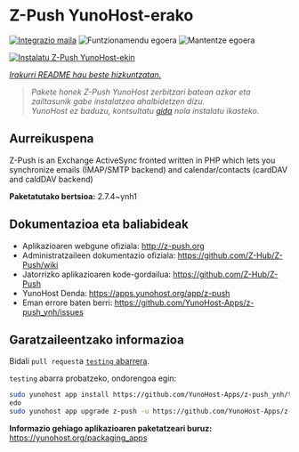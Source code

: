 <!--
Ohart ongi: README hau automatikoki sortu da <https://github.com/YunoHost/apps/tree/master/tools/readme_generator>ri esker
EZ editatu eskuz.
-->

# Z-Push YunoHost-erako

[![Integrazio maila](https://dash.yunohost.org/integration/z-push.svg)](https://ci-apps.yunohost.org/ci/apps/z-push/) ![Funtzionamendu egoera](https://ci-apps.yunohost.org/ci/badges/z-push.status.svg) ![Mantentze egoera](https://ci-apps.yunohost.org/ci/badges/z-push.maintain.svg)

[![Instalatu Z-Push YunoHost-ekin](https://install-app.yunohost.org/install-with-yunohost.svg)](https://install-app.yunohost.org/?app=z-push)

*[Irakurri README hau beste hizkuntzatan.](./ALL_README.md)*

> *Pakete honek Z-Push YunoHost zerbitzari batean azkar eta zailtasunik gabe instalatzea ahalbidetzen dizu.*  
> *YunoHost ez baduzu, kontsultatu [gida](https://yunohost.org/install) nola instalatu ikasteko.*

## Aurreikuspena

Z-Push is an Exchange ActiveSync fronted written in PHP which lets you synchronize emails (IMAP/SMTP backend) and calendar/contacts (cardDAV and caldDAV backend)


**Paketatutako bertsioa:** 2.7.4~ynh1
## Dokumentazioa eta baliabideak

- Aplikazioaren webgune ofiziala: <http://z-push.org>
- Administratzaileen dokumentazio ofiziala: <https://github.com/Z-Hub/Z-Push/wiki>
- Jatorrizko aplikazioaren kode-gordailua: <https://github.com/Z-Hub/Z-Push>
- YunoHost Denda: <https://apps.yunohost.org/app/z-push>
- Eman errore baten berri: <https://github.com/YunoHost-Apps/z-push_ynh/issues>

## Garatzaileentzako informazioa

Bidali `pull request`a [`testing` abarrera](https://github.com/YunoHost-Apps/z-push_ynh/tree/testing).

`testing` abarra probatzeko, ondorengoa egin:

```bash
sudo yunohost app install https://github.com/YunoHost-Apps/z-push_ynh/tree/testing --debug
edo
sudo yunohost app upgrade z-push -u https://github.com/YunoHost-Apps/z-push_ynh/tree/testing --debug
```

**Informazio gehiago aplikazioaren paketatzeari buruz:** <https://yunohost.org/packaging_apps>
